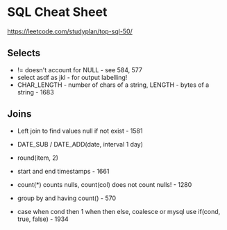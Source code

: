 
# SQL Cheat Sheet

https://leetcode.com/studyplan/top-sql-50/

## Selects
- != doesn't account for NULL - see 584, 577
- select asdf as jkl - for output labelling!
- CHAR_LENGTH - number of chars of a string, LENGTH - bytes of a string - 1683

## Joins
- Left join to find values null if not exist - 1581
- DATE_SUB / DATE_ADD(date, interval 1 day)
- round(item, 2)
- start and end timestamps - 1661

- count(*) counts nulls, count(col) does not count nulls! - 1280
- group by and having count() - 570
- case when cond then 1 when then else, coalesce or mysql use if(cond, true, false) - 1934